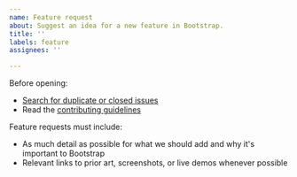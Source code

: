 ```yaml
---
name: Feature request
about: Suggest an idea for a new feature in Bootstrap.
title: ''
labels: feature
assignees: ''

---
```


Before opening:

- [Search for duplicate or closed issues](https://github.com/twbs/bootstrap/issues?utf8=%E2%9C%93&q=is%3Aissue)
- Read the [contributing guidelines](https://github.com/twbs/bootstrap/blob/v4-dev/.github/CONTRIBUTING.md)

Feature requests must include:

- As much detail as possible for what we should add and why it's important to Bootstrap
- Relevant links to prior art, screenshots, or live demos whenever possible
